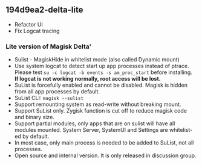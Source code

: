 ## 194d9ea2-delta-lite

- Refactor UI
- Fix Logcat tracing

### Lite version of Magisk Delta'

- Sulist - MagiskHide in whitelist mode (also called Dynamic mount)
- Use system logcat to detect start up app processes instead of ptrace. Please test `su -c logcat -b events -s am_proc_start` before installing. **If logcat is not working normally, root access will be lost.**
- SuList is forcefully enabled and cannot be disabled. Magisk is hidden from all app processes by default.
- SuList CLI: `magisk --sulist`
- Support remounting system as read-write without breaking mount.
- Support SuList only. Zygisk function is cut off to reduce magisk code and binary size.
- Support partial modules, only apps that are on sulist will have all modules mounted. System Server, SystemUI and Settings are whitelist-ed by default.
- In most case, only main process is needed to be added to SuList, not all processes.
- Open source and internal version. It is only released in discussion group.
